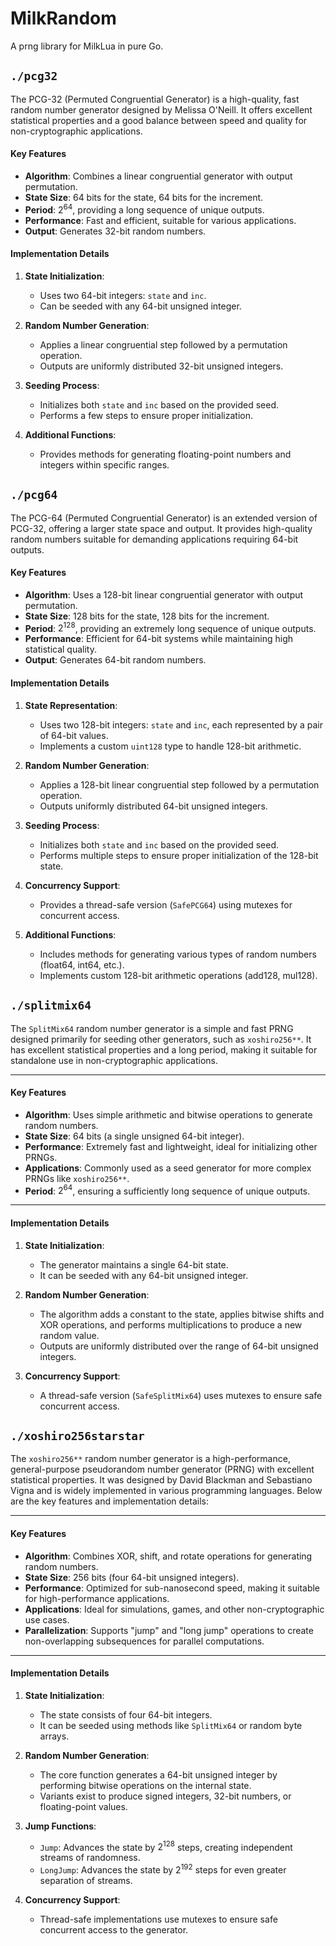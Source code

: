 # MilkRandom

A prng library for MilkLua in pure Go.

## `./pcg32`

The PCG-32 (Permuted Congruential Generator) is a high-quality, fast random number generator designed by Melissa O'Neill. It offers excellent statistical properties and a good balance between speed and quality for non-cryptographic applications.

#### **Key Features**
- **Algorithm**: Combines a linear congruential generator with output permutation.
- **State Size**: 64 bits for the state, 64 bits for the increment.
- **Period**: $2^{64}$, providing a long sequence of unique outputs.
- **Performance**: Fast and efficient, suitable for various applications.
- **Output**: Generates 32-bit random numbers.

#### **Implementation Details**
1. **State Initialization**:
   - Uses two 64-bit integers: `state` and `inc`.
   - Can be seeded with any 64-bit unsigned integer.

2. **Random Number Generation**:
   - Applies a linear congruential step followed by a permutation operation.
   - Outputs are uniformly distributed 32-bit unsigned integers.

3. **Seeding Process**:
   - Initializes both `state` and `inc` based on the provided seed.
   - Performs a few steps to ensure proper initialization.

4. **Additional Functions**:
   - Provides methods for generating floating-point numbers and integers within specific ranges.

## `./pcg64`

The PCG-64 (Permuted Congruential Generator) is an extended version of PCG-32, offering a larger state space and output. It provides high-quality random numbers suitable for demanding applications requiring 64-bit outputs.

#### **Key Features**
- **Algorithm**: Uses a 128-bit linear congruential generator with output permutation.
- **State Size**: 128 bits for the state, 128 bits for the increment.
- **Period**: $2^{128}$, providing an extremely long sequence of unique outputs.
- **Performance**: Efficient for 64-bit systems while maintaining high statistical quality.
- **Output**: Generates 64-bit random numbers.

#### **Implementation Details**
1. **State Representation**:
   - Uses two 128-bit integers: `state` and `inc`, each represented by a pair of 64-bit values.
   - Implements a custom `uint128` type to handle 128-bit arithmetic.

2. **Random Number Generation**:
   - Applies a 128-bit linear congruential step followed by a permutation operation.
   - Outputs uniformly distributed 64-bit unsigned integers.

3. **Seeding Process**:
   - Initializes both `state` and `inc` based on the provided seed.
   - Performs multiple steps to ensure proper initialization of the 128-bit state.

4. **Concurrency Support**:
   - Provides a thread-safe version (`SafePCG64`) using mutexes for concurrent access.

5. **Additional Functions**:
   - Includes methods for generating various types of random numbers (float64, int64, etc.).
   - Implements custom 128-bit arithmetic operations (add128, mul128).

## `./splitmix64`

The `SplitMix64` random number generator is a simple and fast PRNG designed primarily for seeding other generators, such as `xoshiro256**`. It has excellent statistical properties and a long period, making it suitable for standalone use in non-cryptographic applications.

---

#### **Key Features**
- **Algorithm**: Uses simple arithmetic and bitwise operations to generate random numbers.
- **State Size**: 64 bits (a single unsigned 64-bit integer).
- **Performance**: Extremely fast and lightweight, ideal for initializing other PRNGs.
- **Applications**: Commonly used as a seed generator for more complex PRNGs like `xoshiro256**`.
- **Period**: $2^{64}$, ensuring a sufficiently long sequence of unique outputs.

---

#### **Implementation Details**
1. **State Initialization**:
   - The generator maintains a single 64-bit state.
   - It can be seeded with any 64-bit unsigned integer.

2. **Random Number Generation**:
   - The algorithm adds a constant to the state, applies bitwise shifts and XOR operations, and performs multiplications to produce a new random value.
   - Outputs are uniformly distributed over the range of 64-bit unsigned integers.

3. **Concurrency Support**:
   - A thread-safe version (`SafeSplitMix64`) uses mutexes to ensure safe concurrent access.

## `./xoshiro256starstar`

The `xoshiro256**` random number generator is a high-performance, general-purpose pseudorandom number generator (PRNG) with excellent statistical properties. It was designed by David Blackman and Sebastiano Vigna and is widely implemented in various programming languages. Below are the key features and implementation details:

---

#### **Key Features**
- **Algorithm**: Combines XOR, shift, and rotate operations for generating random numbers.
- **State Size**: 256 bits (four 64-bit unsigned integers).
- **Performance**: Optimized for sub-nanosecond speed, making it suitable for high-performance applications.
- **Applications**: Ideal for simulations, games, and other non-cryptographic use cases.
- **Parallelization**: Supports "jump" and "long jump" operations to create non-overlapping subsequences for parallel computations.

---

#### **Implementation Details**
1. **State Initialization**:
   - The state consists of four 64-bit integers.
   - It can be seeded using methods like `SplitMix64` or random byte arrays.

2. **Random Number Generation**:
   - The core function generates a 64-bit unsigned integer by performing bitwise operations on the internal state.
   - Variants exist to produce signed integers, 32-bit numbers, or floating-point values.

3. **Jump Functions**:
   - `Jump`: Advances the state by $2^{128}$ steps, creating independent streams of randomness.
   - `LongJump`: Advances the state by $2^{192}$ steps for even greater separation of streams.

4. **Concurrency Support**:
   - Thread-safe implementations use mutexes to ensure safe concurrent access to the generator.